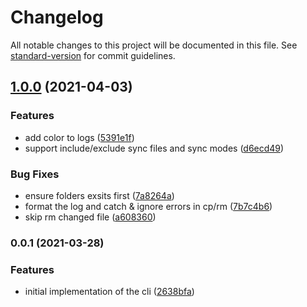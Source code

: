 # Changelog

All notable changes to this project will be documented in this file. See [standard-version](https://github.com/conventional-changelog/standard-version) for commit guidelines.

## [1.0.0](https://github.com/rocwind/msf-cli/compare/v0.0.1...v1.0.0) (2021-04-03)


### Features

* add color to logs ([5391e1f](https://github.com/rocwind/msf-cli/commit/5391e1fe8105b5fbc09c2a4e4608a3b591fc4981))
* support include/exclude sync files and sync modes ([d6ecd49](https://github.com/rocwind/msf-cli/commit/d6ecd49796fa7f0aa3efae08e78d7e07abcb3cbe))


### Bug Fixes

* ensure folders exsits first ([7a8264a](https://github.com/rocwind/msf-cli/commit/7a8264a9b583e862fee7cdfb913d49b379fdf87d))
* format the log and catch & ignore errors in cp/rm ([7b7c4b6](https://github.com/rocwind/msf-cli/commit/7b7c4b6c8177de8f019e38f56a1426bd26685110))
* skip rm changed file ([a608360](https://github.com/rocwind/msf-cli/commit/a60836052df87d0111896970446527587ffff417))

### 0.0.1 (2021-03-28)


### Features

* initial implementation of the cli ([2638bfa](https://github.com/rocwind/msf-cli/commit/2638bfa787506ad0d67ba836a1705aa850f76e07))

